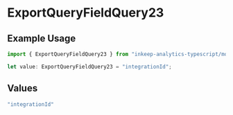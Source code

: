 # ExportQueryFieldQuery23

## Example Usage

```typescript
import { ExportQueryFieldQuery23 } from "inkeep-analytics-typescript/models/operations";

let value: ExportQueryFieldQuery23 = "integrationId";
```

## Values

```typescript
"integrationId"
```